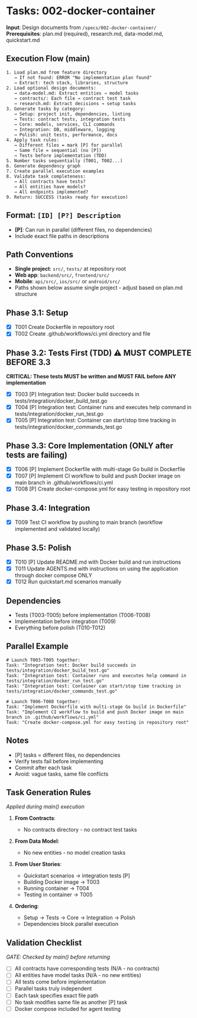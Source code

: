 # Tasks: 002-docker-container

**Input**: Design documents from `/specs/002-docker-container/`
**Prerequisites**: plan.md (required), research.md, data-model.md, quickstart.md

## Execution Flow (main)
```
1. Load plan.md from feature directory
   → If not found: ERROR "No implementation plan found"
   → Extract: tech stack, libraries, structure
2. Load optional design documents:
   → data-model.md: Extract entities → model tasks
   → contracts/: Each file → contract test task
   → research.md: Extract decisions → setup tasks
3. Generate tasks by category:
   → Setup: project init, dependencies, linting
   → Tests: contract tests, integration tests
   → Core: models, services, CLI commands
   → Integration: DB, middleware, logging
   → Polish: unit tests, performance, docs
4. Apply task rules:
   → Different files = mark [P] for parallel
   → Same file = sequential (no [P])
   → Tests before implementation (TDD)
5. Number tasks sequentially (T001, T002...)
6. Generate dependency graph
7. Create parallel execution examples
8. Validate task completeness:
   → All contracts have tests?
   → All entities have models?
   → All endpoints implemented?
9. Return: SUCCESS (tasks ready for execution)
```

## Format: `[ID] [P?] Description`
- **[P]**: Can run in parallel (different files, no dependencies)
- Include exact file paths in descriptions

## Path Conventions
- **Single project**: `src/`, `tests/` at repository root
- **Web app**: `backend/src/`, `frontend/src/`
- **Mobile**: `api/src/`, `ios/src/` or `android/src/`
- Paths shown below assume single project - adjust based on plan.md structure

## Phase 3.1: Setup
- [x] T001 Create Dockerfile in repository root
- [x] T002 Create .github/workflows/ci.yml directory and file

## Phase 3.2: Tests First (TDD) ⚠️ MUST COMPLETE BEFORE 3.3
**CRITICAL: These tests MUST be written and MUST FAIL before ANY implementation**
- [x] T003 [P] Integration test: Docker build succeeds in tests/integration/docker_build_test.go
- [x] T004 [P] Integration test: Container runs and executes help command in tests/integration/docker_run_test.go
- [x] T005 [P] Integration test: Container can start/stop time tracking in tests/integration/docker_commands_test.go

## Phase 3.3: Core Implementation (ONLY after tests are failing)
- [x] T006 [P] Implement Dockerfile with multi-stage Go build in Dockerfile
- [x] T007 [P] Implement CI workflow to build and push Docker image on main branch in .github/workflows/ci.yml
- [x] T008 [P] Create docker-compose.yml for easy testing in repository root

## Phase 3.4: Integration
- [x] T009 Test CI workflow by pushing to main branch (workflow implemented and validated locally)

## Phase 3.5: Polish
- [x] T010 [P] Update README.md with Docker build and run instructions
- [x] T011 Update AGENTS.md with instructions on using the application through docker compose ONLY
- [x] T012 Run quickstart.md scenarios manually

## Dependencies
- Tests (T003-T005) before implementation (T006-T008)
- Implementation before integration (T009)
- Everything before polish (T010-T012)

## Parallel Example
```
# Launch T003-T005 together:
Task: "Integration test: Docker build succeeds in tests/integration/docker_build_test.go"
Task: "Integration test: Container runs and executes help command in tests/integration/docker_run_test.go"
Task: "Integration test: Container can start/stop time tracking in tests/integration/docker_commands_test.go"

# Launch T006-T008 together:
Task: "Implement Dockerfile with multi-stage Go build in Dockerfile"
Task: "Implement CI workflow to build and push Docker image on main branch in .github/workflows/ci.yml"
Task: "Create docker-compose.yml for easy testing in repository root"
```

## Notes
- [P] tasks = different files, no dependencies
- Verify tests fail before implementing
- Commit after each task
- Avoid: vague tasks, same file conflicts

## Task Generation Rules
*Applied during main() execution*

1. **From Contracts**:
   - No contracts directory - no contract test tasks
   
2. **From Data Model**:
   - No new entities - no model creation tasks
   
3. **From User Stories**:
   - Quickstart scenarios → integration tests [P]
   - Building Docker image → T003
   - Running container → T004
   - Testing in container → T005

4. **Ordering**:
   - Setup → Tests → Core → Integration → Polish
   - Dependencies block parallel execution

## Validation Checklist
*GATE: Checked by main() before returning*

- [ ] All contracts have corresponding tests (N/A - no contracts)
- [ ] All entities have model tasks (N/A - no new entities)
- [ ] All tests come before implementation
- [ ] Parallel tasks truly independent
- [ ] Each task specifies exact file path
- [ ] No task modifies same file as another [P] task
- [ ] Docker compose included for agent testing